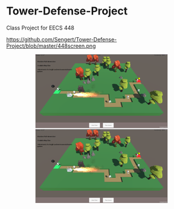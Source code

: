 # Tower-Defense-Project
Class Project for EECS 448

https://github.com/Sengert/Tower-Defense-Project/blob/master/448screen.png
<p align="center">
  <img src="https://github.com/Sengert/Tower-Defense-Project/blob/master/448screen.png" width="350" title="hover text">
  <img src="https://github.com/Sengert/Tower-Defense-Project/blob/master/448screen.png" width="350" alt="accessibility text">
</p>
